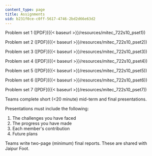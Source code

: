 ```yaml
---
content_type: page
title: Assignments
uid: b231f0ce-c0ff-5617-4746-2bd2d66e63d2
---
```


Problem set 1 ([PDF]({{< baseurl >}}/resources/mitec_722s10_pset1))

Problem set 2 ([PDF]({{< baseurl >}}/resources/mitec_722s10_pset2))

Problem set 3 ([PDF]({{< baseurl >}}/resources/mitec_722s10_pset3))

Problem set 4 ([PDF]({{< baseurl >}}/resources/mitec_722s10_pset4))

Problem set 5 ([PDF]({{< baseurl >}}/resources/mitec_722s10_pset5))

Problem set 6 ([PDF]({{< baseurl >}}/resources/mitec_722s10_pset6))

Problem set 7 ([PDF]({{< baseurl >}}/resources/mitec_722s10_pset7))

Teams complete short (<20 minute) mid-term and final presentations.

Presentations must include the following:

1.  The challenges you have faced
2.  The progress you have made
3.  Each member's contribution
4.  Future plans

Teams write two-page (minimum) final reports. These are shared with Jaipur Foot.